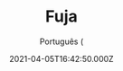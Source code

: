 ---
id: 'ea513d52-92a4-4dc5-85cc-c75fcef8e64b'
type: 'movie' # Filme, Série, Anime
title: "Fuja"
synopsis: ["Diane  criou sua filha, que usa cadeira de rodas, mantendo-a totalmente isolada do mundo exterior. Mas quando Chloe descobre os segredos sinistros de sua mãe, tudo que ela acreditava ser verdade começa a desmoronar.",
]
originalTitle: "Run"
date: '2021-04-05T16:42:50.000Z'
update: '2021-04-05T16:42:50.000Z'
releaseDate: '2020-11-20T03:00:00.000Z'
imdb:
  rating: '6.7' # 8.5
  id: '' # tt0470752
duration: '1h 30 Min'
trailer:
  urls: [
    'OIY0JCmawkk',
  ]
tags: ['1080p']
genre: ['Mistério', 'Suspense', 'Terror'] #
quality: 'WEB-DL' # BluRay, WEB-DL, HDTV, WEB-DL4K, WEB-DLe
format: 'MKV' # MKV, MP4, TS
audio: 'Português, Inglês' # Dublado, Legendado, Dual Audio, Dub & Leg
subtitle: 'Português (' # Português, inglês,
size: '1.6 GB' # 4.8 GB
audioQuality: 10
videoQuality: 10
directors: []
#  - name: 'Lana Wachowski'
#    image: ''
#  - name: 'Lilly Wachowski'
#    image: ''
cast: []
#  - name: 'Keanu Reeves'
#    image: ''
#    characterName: 'Neo'
writers: []
#  - name: ''
#    image: ''
maturityRating:
  age: '' # L , 10, 12, 14, 16, 18
  topics: [''] # Violence, Illegal drugs, Inappropriate Language, Legal Drugs, Sexual Content, Extreme Violence
###########################################
download:
  
  - url: 'magnet:?xt=urn:btih:7c13f2d1770d08ea23373ac85c64829c6466ab8f&dn=Fuja.2021.1080p.WEB-DL.5.1.x264.DUAL.COMANDO.TO&tr=udp%3a%2f%2fpublic.popcorn-tracker.org%3a6969%2fannounce&tr=udp%3a%2f%2ftracker.internetwarriors.net%3a1337%2fannounce&tr=udp%3a%2f%2ftracker.opentrackr.org%3a1337%2fannounce&tr=udp%3a%2f%2fexodus.desync.com%3a6969%2fannounce&tr=udp%3a%2f%2fretracker.lanta-net.ru%3a2710%2fannounce&tr=udp%3a%2f%2fopen.stealth.si%3a80%2fannounce&tr=udp%3a%2f%2fwww.torrent.eu.org%3a451%2fannounce&tr=udp%3a%2f%2fopentracker.i2p.rocks%3a6969%2fannounce&tr=http%3a%2f%2ftracker.opentrackr.org%3a1337%2fannounce&tr=udp%3a%2f%2f3rt.tace.ru%3a60889%2fannounce'
    resolution: '1080p' # 720p, 1080p, 4K,
    audio: 'Dual Áudio' # Dublado, Legendado, Dual Audio
    size: '' # 4.8 GB
    quality: '' # BluRay, WEB-DL
    format: '' # MKV
images:
  cover: '/assets/movies/fuja.jpg'
  background: '/assets/movies/'
---